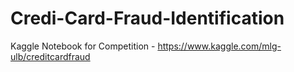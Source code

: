 # Credi-Card-Fraud-Identification
Kaggle Notebook for Competition - https://www.kaggle.com/mlg-ulb/creditcardfraud
